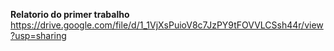 **Relatorio do primer trabalho**
https://drive.google.com/file/d/1_1VjXsPuioV8c7JzPY9tFOVVLCSsh44r/view?usp=sharing
